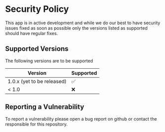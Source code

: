 # Security Policy

This app is in active development and while we do our best to have security issues fixed as soon as possible only the versions listed as supported should have
regular fixes.

## Supported Versions

The following versions are to be supported

| Version | Supported          |
| ------- | ------------------ |
| 1.0.x (yet to be released)  | :white_check_mark: |
| < 1.0   | :x:                |

## Reporting a Vulnerability

To report a vulnerability please open a bug report on github or contact the responsible for this repository.
